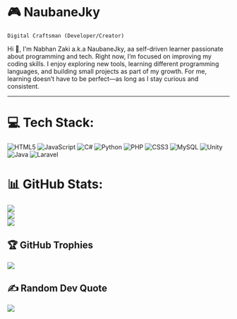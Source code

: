 # 🎮 NaubaneJky

`Digital Craftsman (Developer/Creator)`


Hi 👋, I'm Nabhan Zaki a.k.a NaubaneJky, aa self-driven learner passionate about programming and tech. Right now, I’m focused on improving my coding skills.</h4>
I enjoy exploring new tools, learning different programming languages, and building small projects as part of my growth. For me, learning doesn’t have to be perfect—as long as I stay curious and consistent.
<hr/>

# 💻 Tech Stack:
![HTML5](https://img.shields.io/badge/html5-%23E34F26.svg?style=for-the-badge&logo=html5&logoColor=white) ![JavaScript](https://img.shields.io/badge/javascript-%23323330.svg?style=for-the-badge&logo=javascript&logoColor=%23F7DF1E) ![C#](https://img.shields.io/badge/c%23-%23239120.svg?style=for-the-badge&logo=csharp&logoColor=white) ![Python](https://img.shields.io/badge/python-3670A0?style=for-the-badge&logo=python&logoColor=ffdd54) ![PHP](https://img.shields.io/badge/php-%23777BB4.svg?style=for-the-badge&logo=php&logoColor=white) ![CSS3](https://img.shields.io/badge/css3-%231572B6.svg?style=for-the-badge&logo=css3&logoColor=white) ![MySQL](https://img.shields.io/badge/mysql-4479A1.svg?style=for-the-badge&logo=mysql&logoColor=white) ![Unity](https://img.shields.io/badge/unity-%23000000.svg?style=for-the-badge&logo=unity&logoColor=white) ![Java](https://img.shields.io/badge/java-%23ED8B00.svg?style=for-the-badge&logo=openjdk&logoColor=white) ![Laravel](https://img.shields.io/badge/laravel-%23FF2D20.svg?style=for-the-badge&logo=laravel&logoColor=white)

# 📊 GitHub Stats:
![](https://github-readme-stats.vercel.app/api/top-langs/?username=NaubaneJky&theme=transparent&hide_border=false&include_all_commits=false&count_private=false&layout=compact)<br/>
![](https://github-readme-stats.vercel.app/api?username=NaubaneJky&theme=transparent&hide_border=false&include_all_commits=false&count_private=false)<br/>
![](https://nirzak-streak-stats.vercel.app/?user=NaubaneJky&theme=transparent&hide_border=false)<br/>

## 🏆 GitHub Trophies
![](https://github-profile-trophy.vercel.app/?username=NaubaneJky&theme=radical&no-frame=false&no-bg=false&margin-w=4)

## ✍️ Random Dev Quote
![](https://quotes-github-readme.vercel.app/api?type=horizontal&theme=radical)
